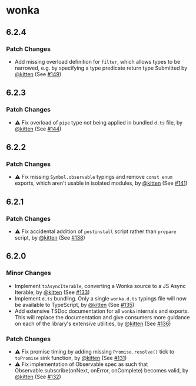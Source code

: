 # wonka

## 6.2.4

### Patch Changes

- Add missing overload definition for `filter`, which allows types to be narrowed, e.g. by specifying a type predicate return type
  Submitted by [@kitten](https://github.com/kitten) (See [#149](https://github.com/0no-co/wonka/pull/149))

## 6.2.3

### Patch Changes

- ⚠️ Fix overload of `pipe` type not being applied in bundled `d.ts` file, by [@kitten](https://github.com/kitten) (See [#144](https://github.com/0no-co/wonka/pull/144))

## 6.2.2

### Patch Changes

- ⚠️ Fix missing `Symbol.observable` typings and remove `const enum` exports, which aren't usable in isolated modules, by [@kitten](https://github.com/kitten) (See [#141](https://github.com/0no-co/wonka/pull/141))

## 6.2.1

### Patch Changes

- ⚠️ Fix accidental addition of `postinstall` script rather than `prepare` script, by [@kitten](https://github.com/kitten) (See [#138](https://github.com/0no-co/wonka/pull/138))

## 6.2.0

### Minor Changes

- Implement `toAsyncIterable`, converting a Wonka source to a JS Async Iterable, by [@kitten](https://github.com/kitten) (See [#133](https://github.com/0no-co/wonka/pull/133))
- Implement `d.ts` bundling. Only a single `wonka.d.ts` typings file will now be available to TypeScript, by [@kitten](https://github.com/kitten) (See [#135](https://github.com/0no-co/wonka/pull/135))
- Add extensive TSDoc documentation for all `wonka` internals and exports. This will replace the documentation and give consumers more guidance on each of the library's extensive utilities, by [@kitten](https://github.com/kitten) (See [#136](https://github.com/0no-co/wonka/pull/136))

### Patch Changes

- ⚠️ Fix promise timing by adding missing `Promise.resolve()` tick to `toPromise` sink function, by [@kitten](https://github.com/kitten) (See [#131](https://github.com/0no-co/wonka/pull/131))
- ⚠️ Fix implementation of Observable spec as such that Observable.subscribe(onNext, onError, onComplete) becomes valid, by [@kitten](https://github.com/kitten) (See [#132](https://github.com/0no-co/wonka/pull/132))
